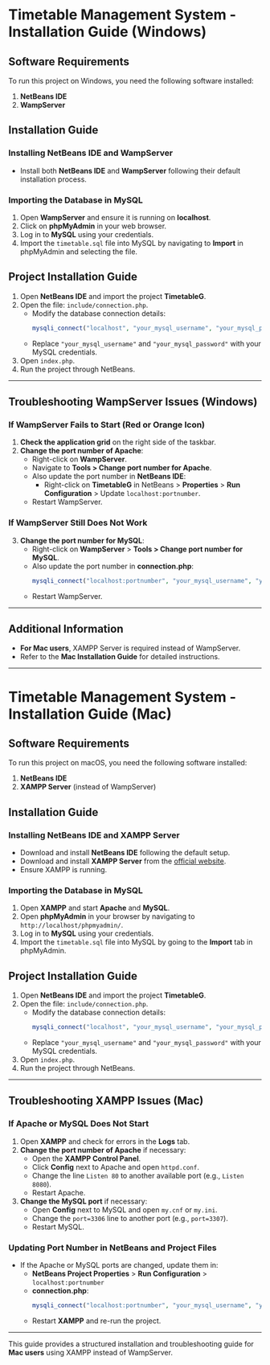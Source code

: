 # Timetable Management System - Installation Guide (Windows)

## Software Requirements
To run this project on Windows, you need the following software installed:
1. **NetBeans IDE**
2. **WampServer**

## Installation Guide

### Installing NetBeans IDE and WampServer
- Install both **NetBeans IDE** and **WampServer** following their default installation process.

### Importing the Database in MySQL
1. Open **WampServer** and ensure it is running on **localhost**.
2. Click on **phpMyAdmin** in your web browser.
3. Log in to **MySQL** using your credentials.
4. Import the `timetable.sql` file into MySQL by navigating to **Import** in phpMyAdmin and selecting the file.

## Project Installation Guide

1. Open **NetBeans IDE** and import the project **TimetableG**.
2. Open the file: `include/connection.php`.
   - Modify the database connection details:
     ```php
     mysqli_connect("localhost", "your_mysql_username", "your_mysql_password", "timetable");
     ```
   - Replace `"your_mysql_username"` and `"your_mysql_password"` with your MySQL credentials.
3. Open `index.php`.
4. Run the project through NetBeans.

---

## Troubleshooting WampServer Issues (Windows)

### If WampServer Fails to Start (Red or Orange Icon)
1. **Check the application grid** on the right side of the taskbar.
2. **Change the port number of Apache**:
   - Right-click on **WampServer**.
   - Navigate to **Tools > Change port number for Apache**.
   - Also update the port number in **NetBeans IDE**:
     - Right-click on **TimetableG** in NetBeans > **Properties** > **Run Configuration** > Update `localhost:portnumber`.
   - Restart WampServer.

### If WampServer Still Does Not Work
3. **Change the port number for MySQL**:
   - Right-click on **WampServer** > **Tools > Change port number for MySQL**.
   - Also update the port number in **connection.php**:
     ```php
     mysqli_connect("localhost:portnumber", "your_mysql_username", "your_mysql_password", "timetable");
     ```
   - Restart WampServer.

---

## Additional Information
- **For Mac users**, XAMPP Server is required instead of WampServer.  
- Refer to the **Mac Installation Guide** for detailed instructions.

---

# Timetable Management System - Installation Guide (Mac)

## Software Requirements
To run this project on macOS, you need the following software installed:
1. **NetBeans IDE**
2. **XAMPP Server** (instead of WampServer)

## Installation Guide

### Installing NetBeans IDE and XAMPP Server
- Download and install **NetBeans IDE** following the default setup.
- Download and install **XAMPP Server** from the [official website](https://www.apachefriends.org/index.html).
- Ensure XAMPP is running.

### Importing the Database in MySQL
1. Open **XAMPP** and start **Apache** and **MySQL**.
2. Open **phpMyAdmin** in your browser by navigating to `http://localhost/phpmyadmin/`.
3. Log in to **MySQL** using your credentials.
4. Import the `timetable.sql` file into MySQL by going to the **Import** tab in phpMyAdmin.

## Project Installation Guide

1. Open **NetBeans IDE** and import the project **TimetableG**.
2. Open the file: `include/connection.php`.
   - Modify the database connection details:
     ```php
     mysqli_connect("localhost", "your_mysql_username", "your_mysql_password", "timetable");
     ```
   - Replace `"your_mysql_username"` and `"your_mysql_password"` with your MySQL credentials.
3. Open `index.php`.
4. Run the project through NetBeans.

---

## Troubleshooting XAMPP Issues (Mac)

### If Apache or MySQL Does Not Start
1. Open **XAMPP** and check for errors in the **Logs** tab.
2. **Change the port number of Apache** if necessary:
   - Open the **XAMPP Control Panel**.
   - Click **Config** next to Apache and open `httpd.conf`.
   - Change the line `Listen 80` to another available port (e.g., `Listen 8080`).
   - Restart Apache.
3. **Change the MySQL port** if necessary:
   - Open **Config** next to MySQL and open `my.cnf` or `my.ini`.
   - Change the `port=3306` line to another port (e.g., `port=3307`).
   - Restart MySQL.

### Updating Port Number in NetBeans and Project Files
- If the Apache or MySQL ports are changed, update them in:
  - **NetBeans Project Properties** > **Run Configuration** > `localhost:portnumber`
  - **connection.php**:
    ```php
    mysqli_connect("localhost:portnumber", "your_mysql_username", "your_mysql_password", "timetable");
    ```
  - Restart **XAMPP** and re-run the project.

---

This guide provides a structured installation and troubleshooting guide for **Mac users** using XAMPP instead of WampServer.
